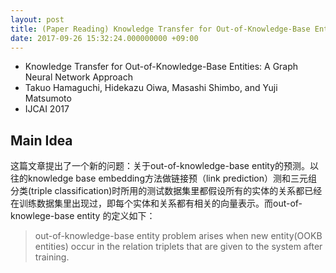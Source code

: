 ```yaml
---
layout: post
title: (Paper Reading) Knowledge Transfer for Out-of-Knowledge-Base Entities, A Graph Neural Network Approach
date: 2017-09-26 15:32:24.000000000 +09:00
---
```


* Knowledge Transfer for Out-of-Knowledge-Base Entities: A Graph Neural Network Approach
* Takuo Hamaguchi, Hidekazu Oiwa, Masashi Shimbo, and Yuji Matsumoto
* IJCAI 2017

## Main Idea

这篇文章提出了一个新的问题：关于out-of-knowledge-base entity的预测。以往的knowledge base embedding方法做链接预（link prediction）测和三元组分类(triple classification)时所用的测试数据集里都假设所有的实体的关系都已经在训练数据集里出现过，即每个实体和关系都有相关的向量表示。而out-of-knowlege-base entity 的定义如下：

> out-of-knowledge-base entity problem arises when new entity(OOKB entities) occur in the relation triplets that are given to the system after training.



